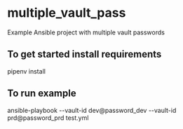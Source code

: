 # multiple_vault_pass
Example Ansible project with multiple vault passwords

## To get started install requirements
pipenv install

## To run example
ansible-playbook --vault-id dev@password_dev --vault-id prd@password_prd test.yml
